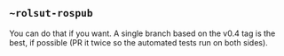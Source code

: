 ## `~rolsut-rospub`
You can do that if you want. A single branch based on the v0.4 tag is the best, if possible (PR it twice so the automated tests run on both sides).